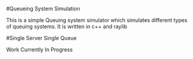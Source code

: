 #Queueing System Simulation

This is a simple Queuing system simulator which simulates different types of queuing systems. It is written in c++ and raylib

#Single Server Single Queue

Work Currently In Progress
